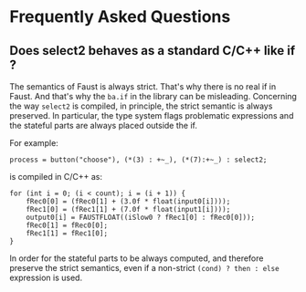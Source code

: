 # Frequently Asked Questions

## Does select2 behaves as a standard C/C++ like if ?

The semantics of Faust is always strict. That's why there is no real if in Faust. And that's why the `ba.if` in the library can be misleading. 
Concerning the way `select2` is compiled, in principle, the strict semantic is always preserved. In particular, the type system flags problematic expressions and the stateful parts are always placed outside the if.  

For example:
```
process = button("choose"), (*(3) : +~_), (*(7):+~_) : select2;
```
is compiled in C/C++ as:

```
for (int i = 0; (i < count); i = (i + 1)) {
    fRec0[0] = (fRec0[1] + (3.0f * float(input0[i])));
    fRec1[0] = (fRec1[1] + (7.0f * float(input1[i])));
    output0[i] = FAUSTFLOAT((iSlow0 ? fRec1[0] : fRec0[0]));
    fRec0[1] = fRec0[0];
    fRec1[1] = fRec1[0];
}
```
In order for the stateful parts to be always computed, and therefore preserve the strict semantics, even if a non-strict `(cond) ? then : else` expression is used.

